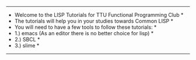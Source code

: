 *****************************************************************************
* Welcome to the LISP Tutorials for TTU Functional Programming Club         *
* The tutorials will help you in your studies towards Common LISP           *
* You will need to have a few tools to follow these tutorials:              *
* 1.) emacs (As an editor there is no better choice for lisp)               *
* 2.) SBCL                                                                  *
* 3.) slime                                                                 *
*****************************************************************************
